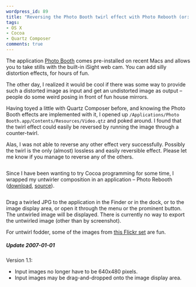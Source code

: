 ```yaml
---
wordpress_id: 89
title: "Reversing the Photo Booth twirl effect with Photo Rebooth (or: The two-way fun house mirror)"
tags:
- OS X
- Cocoa
- Quartz Composer
comments: true
---
```

The application <a href="http://en.wikipedia.org/wiki/Photo_Booth">Photo Booth</a> comes pre-installed on recent Macs and allows you to take stills with the built-in iSight web cam. You can add silly distortion effects, for hours of fun.

The other day, I realized it would be cool if there was some way to provide such a distorted image as input and get an undistorted image as output &ndash; people do some weird posing in front of fun house mirrors.

<!--more-->

Having toyed a little with Quartz Composer before, and knowing the Photo Booth effects are implemented with it, I opened up <code>/Applications/Photo Booth.app/Contents/Resources/Video.qtz</code> and poked around. I found that the twirl effect could easily be reversed by running the image through a counter-twirl.

Alas, I was not able to reverse any other effect very successfully. Possibly the twirl is the only (almost) lossless and easily reversible effect. Please let me know if you manage to reverse any of the others.

<p class="center"><img src="https://henrik.nyh.se/uploads/Photo%20Rebooth.png" alt="" /></p>

Since I have been wanting to try Cocoa programming for some time, I wrapped my untwirler composition in an application &ndash; Photo Rebooth (<a href="https://henrik.nyh.se/uploads/Photo%20Rebooth.zip">download</a>, <a href="https://henrik.nyh.se/uploads/Photo%20Rebooth%20source.zip">source</a>).

<p class="center"><img src="https://henrik.nyh.se/uploads/photo_rebooth.jpg" alt="" /></p>

Drag a twirled JPG to the application in the Finder or in the dock, or to the image display area, or open it through the menu or the prominent button. The untwirled image will be displayed. There is currently no way to export the untwirled image (other than by screenshot).

For untwirl fodder, some of the images from <a href="http://flickr.com/photos/shawn_grimes/sets/72157594250621397/">this Flickr set</a> are fun.

<div class="updated">
  <h5>Update 2007-01-01</h5>

  <p>Version 1.1:</p>

  <ul>
    <li>Input images no longer have to be 640x480 pixels.</li>
    <li>Input images may be drag-and-dropped onto the image display area.</li>
  </ul>
</div>
